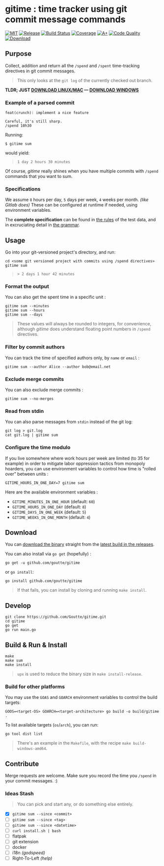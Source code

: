 gitime : time tracker using git commit message commands
=======================================================

[![MIT](https://img.shields.io/github/license/Goutte/gitime?style=for-the-badge)](LICENSE)
[![Release](https://img.shields.io/github/v/release/Goutte/gitime?include_prereleases&style=for-the-badge)](https://github.com/Goutte/gitime/releases)
[![Build Status](https://img.shields.io/github/actions/workflow/status/Goutte/gitime/go.yml?style=for-the-badge)](https://github.com/Goutte/gitime/actions/workflows/go.yml)
[![Coverage](https://img.shields.io/codecov/c/github/Goutte/gitime?style=for-the-badge)](https://app.codecov.io/gh/Goutte/gitime/)
[![A+](https://img.shields.io/badge/go%20report-A+-brightgreen.svg?style=for-the-badge)](https://goreportcard.com/report/github.com/Goutte/gitime)
[![Code Quality](https://img.shields.io/codefactor/grade/github/Goutte/gitime?style=for-the-badge)](https://www.codefactor.io/repository/github/Goutte/gitime)
[![Download](https://img.shields.io/github/downloads/Goutte/gitime/total?style=for-the-badge)](https://github.com/Goutte/gitime/releases/latest/download/gitime)


Purpose
-------

Collect, addition and return all the `/spend` and `/spent` time-tracking directives in git commit messages.

> This only looks at the `git log` of the currently checked out branch.

**TLDR; JUST [DOWNLOAD LINUX/MAC](https://github.com/Goutte/gitime/releases/latest/download/gitime) — [DOWNLOAD WINDOWS](https://github.com/Goutte/gitime/releases/latest/download/gitime.exe)**


### Example of a parsed commit

```
feat(crunch): implement a nice feature

Careful, it's still sharp.
/spend 10h30
```

Running:
```
$ gitime sum
```
would yield:
> `1 day 2 hours 30 minutes`

Of course, _gitime_ really shines when you have multiple commits with `/spend` commands that you want to sum.


### Specifications

We assume `8` hours per day, `5` days per week, `4` weeks per month. _(like Gitlab does)_
These can be configured at runtime if needed, using environment variables.

The **complete specification** can be found in [the rules](./gitime/gitime_test_data.yaml) of the test data,
and in excruciating detail in [the grammar](./gitime/grammar.go).


Usage
-----

Go into your git-versioned project's directory, and run:

```
cd <some git versioned project with commits using /spend directives>
gitime sum
```
> `> 2 days 1 hour 42 minutes`


### Format the output

You can also get the spent time in a specific unit :

```
gitime sum --minutes
gitime sum --hours
gitime sum --days
```
> These values will always be rounded to integers, for convenience,
> although _gitime_ does understand floating point numbers in `/spend` directives.


### Filter by commit authors

You can track the time of specified authors only, by `name` or `email` :

```
gitime sum --author Alice --author bob@email.net
```


### Exclude merge commits

You can also exclude merge commits :

```
gitime sum --no-merges
```

### Read from stdin

You can also parse messages from `stdin` instead of the git log:

```
git log > git.log
cat git.log | gitime sum
```


### Configure the time modulo

If you live somewhere where work hours per week are limited (to 35 for example) 
in order to mitigate labor oppression tactics from monopoly hoarders,
you can use environment variables to control how time is "rolled over" between units :

```
GITIME_HOURS_IN_ONE_DAY=7 gitime sum
```

Here are the available environment variables :

- `GITIME_MINUTES_IN_ONE_HOUR` (default: `60`)
- `GITIME_HOURS_IN_ONE_DAY` (default: `8`)
- `GITIME_DAYS_IN_ONE_WEEK` (default: `5`)
- `GITIME_WEEKS_IN_ONE_MONTH` (default: `4`)


Download
--------

You can [download the binary](https://github.com/Goutte/gitime/releases/latest/download/gitime) straight from the [latest build in the releases](https://github.com/Goutte/gitime/releases).

You can also install via `go get` (hopefully) :

```
go get -u github.com/goutte/gitime
```

or `go install`:

```
go install github.com/goutte/gitime
```

> If that fails, you can install by cloning and running `make install`.


Develop
-------

```
git clone https://github.com/Goutte/gitime.git
cd gitime
go get
go run main.go
```


Build & Run & Install
---------------------

```
make
make sum
make install
```

> `upx` is used to reduce the binary size in `make install-release`.


### Build for other platforms

You may use the `GOAS` and `GOARCH` environment variables to control the build targets:

```
GOOS=<target-OS> GOARCH=<target-architecture> go build -o build/gitime .
```

To list available targets (`os`/`arch`), you can run:

```
go tool dist list
```

> There's an example in the `Makefile`, with the recipe `make build-windows-amd64`.


Contribute
----------

Merge requests are welcome.  Make sure you record the time you `/spend` in your commit messages.  :)


### Ideas Stash

> You can pick and start any, or do something else entirely.

- [x] `gitime sum --since <commit>`
- [ ] `gitime sum --since <tag>`
- [ ] `gitime sum --since <datetime>`
- [ ] `curl install.sh | bash`
- [ ] flatpak
- [ ] git extension
- [ ] docker
- [ ] i18n _(godspeed)_
- [ ] Right-To-Left _(help)_
